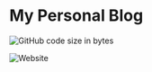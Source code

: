 # My Personal Blog
![GitHub code size in bytes](https://img.shields.io/github/languages/code-size/garrywashere/garrynet)

![Website](https://img.shields.io/website?url=https%3A%2F%2Fblog.garrynet.co.uk%2F)

